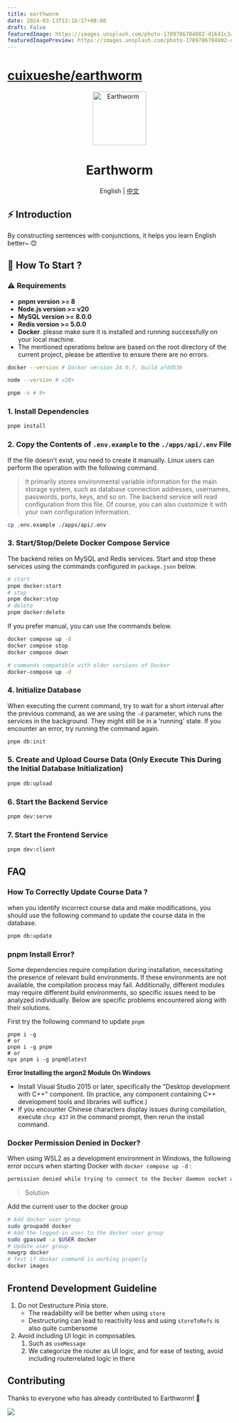 ```yaml
---
title: earthworm
date: 2024-03-13T12:16:17+08:00
draft: False
featuredImage: https://images.unsplash.com/photo-1709786704802-d1641c3ad048?ixid=M3w0NjAwMjJ8MHwxfHJhbmRvbXx8fHx8fHx8fDE3MTAzMDMyODl8&ixlib=rb-4.0.3
featuredImagePreview: https://images.unsplash.com/photo-1709786704802-d1641c3ad048?ixid=M3w0NjAwMjJ8MHwxfHJhbmRvbXx8fHx8fHx8fDE3MTAzMDMyODl8&ixlib=rb-4.0.3
---
```


# [cuixueshe/earthworm](https://github.com/cuixueshe/earthworm)

<div align="center">
  <img alt="Earthworm" width="120" height="120" src="./apps/client/public/logo.png">
  <h1>Earthworm</h1>
  <span>English | <a href="./README.zh-CN.md">中文</a></span>
</div>

## ⚡ Introduction

By constructing sentences with conjunctions, it helps you learn English better~ 😊

## 🚀 How To Start ?

### ⚠️ Requirements

- **pnpm version >= 8**
- **Node.js version >= v20**
- **MySQL version >= 8.0.0**
- **Redis version >= 5.0.0**
- **Docker**. please make sure it is installed and running successfully on your local machine.
- The mentioned operations below are based on the root directory of the current project, please be attentive to ensure there are no errors.

```bash
docker --version # Docker version 24.0.7, build afdd53b

node --version # v20+

pnpm -v # 8+
```

### 1. Install Dependencies

```bash
pnpm install
```

### 2. Copy the Contents of `.env.example` to the `./apps/api/.env` File

If the file doesn't exist, you need to create it manually. Linux users can perform the operation with the following command.

> It primarily stores environmental variable information for the main storage system, such as database connection addresses, usernames, passwords, ports, keys, and so on. The backend service will read configuration from this file. Of course, you can also customize it with your own configuration information.

```bash
cp .env.example ./apps/api/.env
```

### 3. Start/Stop/Delete Docker Compose Service

The backend relies on MySQL and Redis services. Start and stop these services using the commands configured in `package.json` below.

```bash
# start
pnpm docker:start
# stop
pnpm docker:stop
# delete
pnpm docker:delete
```

If you prefer manual, you can use the commands below.

```bash
docker compose up -d
docker compose stop
docker compose down

# commands compatible with older versions of Docker
docker-compose up -d
```

### 4. Initialize Database

When executing the current command, try to wait for a short interval after the previous command, as we are using the `-d` parameter, which runs the services in the background. They might still be in a 'running' state. If you encounter an error, try running the command again.

```bash
pnpm db:init
```

### 5. Create and Upload Course Data (Only Execute This During the Initial Database Initialization)

```bash
pnpm db:upload
```

### 6. Start the Backend Service

```bash
pnpm dev:serve
```

### 7. Start the Frontend Service

```bash
pnpm dev:client
```

## FAQ

### How To Correctly Update Course Data ?

when you identify incorrect course data and make modifications, you should use the following command to update the course data in the database.

```bash
pnpm db:update
```

### pnpm Install Error?

Some dependencies require compilation during installation, necessitating the presence of relevant build environments.
If these environments are not available, the compilation process may fail. Additionally, different modules may require different build environments, so specific issues need to be analyzed individually.
Below are specific problems encountered along with their solutions.

First try the following command to update `pnpm`

```shell
pnpm i -g
# or
pnpm i -g pnpm
# or
npx pnpm i -g pnpm@latest
```

**Error Installing the argon2 Module On Windows**

- Install Visual Studio 2015 or later, specifically the "Desktop development with C++" component. (In practice, any component containing C++ development tools and libraries will suffice.)
- If you encounter Chinese characters display issues during compilation, execute `chcp 437` in the command prompt, then rerun the install command.

### Docker Permission Denied in Docker?

When using WSL2 as a development environment in Windows, the following error occurs when starting Docker with `docker compose up -d` :

```bash
permission denied while trying to connect to the Docker daemon socket at unix:///var/run/docker.sock: Get "http://%2Fvar%2Frun%2Fdocker.sock/v1.24/containers/json": dial unix /var/run/docker.sock: connect: permission denied
```

> Solution

Add the current user to the docker group

```bash
# Add docker user group
sudo groupadd docker
# Add the logged-in user to the docker user group
sudo gpasswd -a $USER docker
# Update user group
newgrp docker
# Test if docker command is working properly
docker images
```

## Frontend Development Guideline

1. Do not Destructure Pinia store.
   - The readability will be better when using `store`
   - Destructuring can lead to reactivity loss and using `storeToRefs` is also quite cumbersome
2. Avoid including UI logic in composables.
   1. Such as `useMessage`
   2. We categorize the router as UI logic, and for ease of testing, avoid including routerrelated logic in there

## Contributing

Thanks to everyone who has already contributed to Earthworm! 🎉

<a href="https://github.com//cuixueshe/earthworm/graphs/contributors"><img src="https://contributors.nn.ci/api?repo=cuixueshe/earthworm" /></a>
